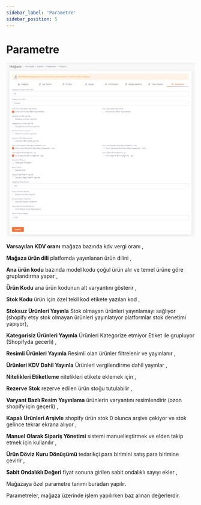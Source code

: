 ```yaml
---
sidebar_label: 'Parametre'
sidebar_position: 5
---
```


# Parametre

![ShopParameter](../img/ShopParameters.png)

**Varsayılan KDV oranı** mağaza bazında kdv vergi oranı ,

**Mağaza ürün dili** platfomda yayınlanan ürün dilini ,

**Ana ürün kodu** bazında model kodu çoğul ürün alır ve temel ürüne göre gruplandırma yapar ,

**Ürün Kodu** ana ürün kodunun alt varyantını gösterir ,

**Stok Kodu** ürün için özel tekil kod etikete yazılan kod ,

**Stoksuz Ürünleri Yayınla** Stok olmayan ürünleri yayınlamayı sağlıyor (shopify etsy stok olmayan ürünleri yayınlatıyor platformlar stok denetimi yapıyor),

**Kategorisiz Ürünleri Yayınla** Ürünleri Kategorize etmiyor Etiket ile grupluyor (Shopifyda gecerli) ,

**Resimli Ürünleri Yayınla** Resimli olan ürünler filtrelenir ve yayınlanır ,

**Ürünleri KDV Dahil Yayınla**  Ürünleri vergilendirme dahil yayınlar ,

**Nitelikleri Etiketleme** nitelikleri etikete eklemek için ,

**Rezerve Stok** rezerve edilen ürün stoğu tutulabilir ,  

**Varyant Bazlı Resim Yayınlama** ürünlerin varyantını resimlendirir (ozon shopify için geçerli) ,

**Kapalı Ürünleri Arşivle** shopify ürün stok 0 olunca arşive çekiyor ve stok gelince tekrar ekrana alıyor ,

**Manuel Olarak Sipariş Yönetimi** sistemi manuelleştirmek ve elden takip etmek için kullanılır ,

**Ürün Döviz Kuru Dönüşümü** tedarikçi para birimini satış para birimine çevirir ,

**Sabit Ondalıklı Değeri**  fiyat sonuna girilen sabit ondalıklı sayıyı ekler ,

Mağazaya özel parametre tanımı buradan yapılır. 

Parametreler, mağaza üzerinde işlem yapılırken baz alınan değerlerdir. 